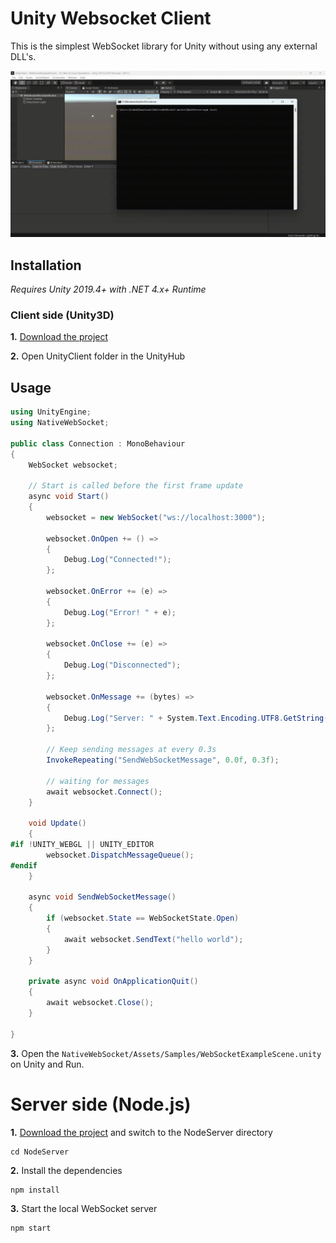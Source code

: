# Unity Websocket Client 

This is the simplest WebSocket library for Unity without using any external DLL's.

![dmeo](Demos/demo.gif)

## Installation

*Requires Unity 2019.4+ with .NET 4.x+ Runtime*

### Client side (Unity3D)
**1.** [Download the project](https://github.com/codemaker2015/Unity-Websocket-Client/archive/refs/heads/master.zip)

**2.** Open UnityClient folder in the UnityHub


## Usage

```csharp
using UnityEngine;
using NativeWebSocket;

public class Connection : MonoBehaviour
{
    WebSocket websocket;

    // Start is called before the first frame update
    async void Start()
    {
        websocket = new WebSocket("ws://localhost:3000");

        websocket.OnOpen += () =>
        {
            Debug.Log("Connected!");
        };

        websocket.OnError += (e) =>
        {
            Debug.Log("Error! " + e);
        };

        websocket.OnClose += (e) =>
        {
            Debug.Log("Disconnected");
        };

        websocket.OnMessage += (bytes) =>
        {
            Debug.Log("Server: " + System.Text.Encoding.UTF8.GetString(bytes));
        };

        // Keep sending messages at every 0.3s
        InvokeRepeating("SendWebSocketMessage", 0.0f, 0.3f);

        // waiting for messages
        await websocket.Connect();
    }

    void Update()
    {
#if !UNITY_WEBGL || UNITY_EDITOR
        websocket.DispatchMessageQueue();
#endif
    }

    async void SendWebSocketMessage()
    {
        if (websocket.State == WebSocketState.Open)
        {
            await websocket.SendText("hello world");
        }
    }

    private async void OnApplicationQuit()
    {
        await websocket.Close();
    }

}
```

**3.** Open the `NativeWebSocket/Assets/Samples/WebSocketExampleScene.unity` on Unity and Run.


# Server side (Node.js)

**1.** [Download the project](https://github.com/codemaker2015/UnityWebsocketClient/archive/master.zip) and switch to the NodeServer directory

```
cd NodeServer
```

**2.** Install the dependencies

```
npm install
```

**3.** Start the local WebSocket server

```
npm start
```
